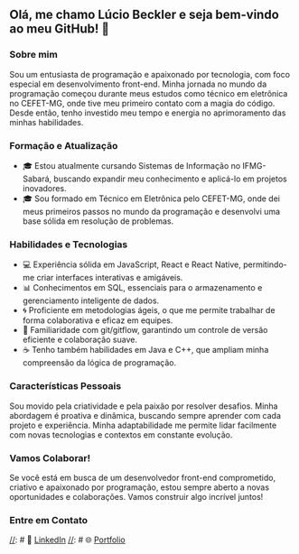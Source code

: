 ## Olá, me chamo Lúcio Beckler e seja bem-vindo ao meu GitHub! 👋

### Sobre mim
Sou um entusiasta de programação e apaixonado por tecnologia, com foco especial em desenvolvimento front-end. Minha jornada no mundo da programação começou durante meus estudos como técnico em eletrônica no CEFET-MG, onde tive meu primeiro contato com a magia do código. Desde então, tenho investido meu tempo e energia no aprimoramento das minhas habilidades.

### Formação e Atualização
- 🎓 Estou atualmente cursando Sistemas de Informação no IFMG-Sabará, buscando expandir meu conhecimento e aplicá-lo em projetos inovadores.
- 🎓 Sou formado em Técnico em Eletrônica pelo CEFET-MG, onde dei meus primeiros passos no mundo da programação e desenvolvi uma base sólida em resolução de problemas.

### Habilidades e Tecnologias
- 💻 Experiência sólida em JavaScript, React e React Native, permitindo-me criar interfaces interativas e amigáveis.
- 📊 Conhecimentos em SQL, essenciais para o armazenamento e gerenciamento inteligente de dados.
- 🌀 Proficiente em metodologias ágeis, o que me permite trabalhar de forma colaborativa e eficaz em equipes.
- 📜 Familiaridade com git/gitflow, garantindo um controle de versão eficiente e colaboração suave.
- ☕ Tenho também habilidades em Java e C++, que ampliam minha compreensão da lógica de programação.

### Características Pessoais
Sou movido pela criatividade e pela paixão por resolver desafios. Minha abordagem é proativa e dinâmica, buscando sempre aprender com cada projeto e experiência. Minha adaptabilidade me permite lidar facilmente com novas tecnologias e contextos em constante evolução.

### Vamos Colaborar!
Se você está em busca de um desenvolvedor front-end comprometido, criativo e apaixonado por programação, estou sempre aberto a novas oportunidades e colaborações. Vamos construir algo incrível juntos!

### Entre em Contato
[//]: #[https://img.shields.io/badge/Gmail-D14836?style=for-the-badge&logo=gmail&logoColor=white]()
[//]: # 💼 [LinkedIn](https://www.linkedin.com/in/seuperfil/)
[//]: # 🌐 [Portfolio](https://seuportfolio.com) 

